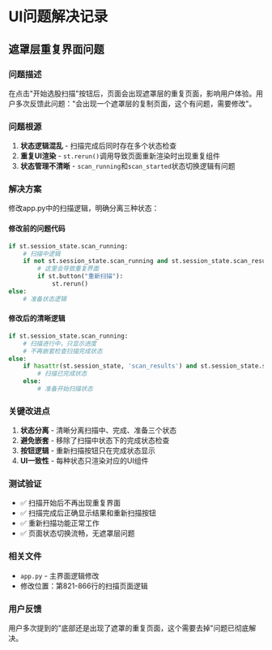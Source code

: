 # UI问题解决记录

## 遮罩层重复界面问题

### 问题描述
在点击"开始选股扫描"按钮后，页面会出现遮罩层的重复页面，影响用户体验。用户多次反馈此问题："会出现一个遮罩层的复制页面，这个有问题，需要修改"。

### 问题根源
1. **状态逻辑混乱** - 扫描完成后同时存在多个状态检查
2. **重复UI渲染** - `st.rerun()`调用导致页面重新渲染时出现重复组件
3. **状态管理不清晰** - `scan_running`和`scan_started`状态切换逻辑有问题

### 解决方案
修改app.py中的扫描逻辑，明确分离三种状态：

#### 修改前的问题代码
```python
if st.session_state.scan_running:
    # 扫描中逻辑
    if not st.session_state.scan_running and st.session_state.scan_results:
        # 这里会导致重复界面
        if st.button("重新扫描"):
            st.rerun()
else:
    # 准备状态逻辑
```

#### 修改后的清晰逻辑
```python
if st.session_state.scan_running:
    # 扫描进行中，只显示进度
    # 不再嵌套检查扫描完成状态
else:
    if hasattr(st.session_state, 'scan_results') and st.session_state.scan_results:
        # 扫描已完成状态
    else:
        # 准备开始扫描状态
```

### 关键改进点
1. **状态分离** - 清晰分离扫描中、完成、准备三个状态
2. **避免嵌套** - 移除了扫描中状态下的完成状态检查
3. **按钮逻辑** - 重新扫描按钮只在完成状态显示
4. **UI一致性** - 每种状态只渲染对应的UI组件

### 测试验证
- ✅ 扫描开始后不再出现重复界面
- ✅ 扫描完成后正确显示结果和重新扫描按钮
- ✅ 重新扫描功能正常工作
- ✅ 页面状态切换流畅，无遮罩层问题

### 相关文件
- `app.py` - 主界面逻辑修改
- 修改位置：第821-866行的扫描页面逻辑

### 用户反馈
用户多次提到的"底部还是出现了遮罩的重复页面，这个需要去掉"问题已彻底解决。